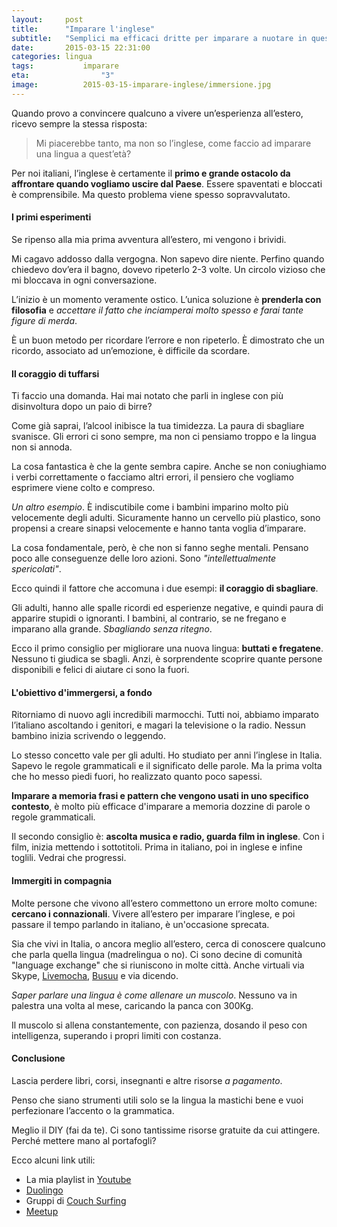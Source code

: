 ```yaml
---
layout:     post
title:      "Imparare l'inglese"
subtitle:   "Semplici ma efficaci dritte per imparare a nuotare in questo mare di idiomi."
date:       2015-03-15 22:31:00
categories: lingua
tags: 			imparare
eta: 				"3"
image: 			2015-03-15-imparare-inglese/immersione.jpg
---
```


Quando provo a convincere qualcuno a vivere un’esperienza all’estero, ricevo sempre la stessa risposta: 

> Mi piacerebbe tanto, ma non so l’inglese, come faccio ad imparare una lingua a quest’età?

Per noi italiani, l’inglese è certamente il **primo e grande ostacolo da affrontare quando vogliamo uscire dal Paese**. Essere spaventati e bloccati è comprensibile. Ma questo problema viene spesso sopravvalutato.

#### I primi esperimenti
Se ripenso alla mia prima avventura all’estero, mi vengono i brividi.

Mi cagavo addosso dalla vergogna. Non sapevo dire niente. Perfino quando chiedevo dov’era il bagno, dovevo ripeterlo 2-3 volte. Un circolo vizioso che mi bloccava in ogni conversazione.

L’inizio è un momento veramente ostico. L’unica soluzione è **prenderla con filosofia** e *accettare il fatto che inciamperai molto spesso e farai tante figure di merda*.

È un buon metodo per ricordare l’errore e non ripeterlo. È dimostrato che un ricordo, associato ad un’emozione, è difficile da scordare.

#### Il coraggio di tuffarsi
Ti faccio una domanda. Hai mai notato che parli in inglese con più disinvoltura dopo un paio di birre?

Come già saprai, l’alcool inibisce la tua timidezza. La paura di sbagliare svanisce.
Gli errori ci sono sempre, ma non ci pensiamo troppo e la lingua non si annoda.

La cosa fantastica è che la gente sembra capire. Anche se non coniughiamo i verbi correttamente o facciamo altri errori, il pensiero che vogliamo esprimere viene colto e compreso.

_Un altro esempio_. È indiscutibile come i bambini imparino molto più velocemente degli adulti. Sicuramente hanno un cervello più plastico, sono propensi a creare sinapsi velocemente e hanno tanta voglia d’imparare. 

La cosa fondamentale, però, è che non si fanno seghe mentali. Pensano poco alle conseguenze delle loro azioni. Sono _"intellettualmente spericolati"_.

Ecco quindi il fattore che accomuna i due esempi: **il coraggio di sbagliare**. 

Gli adulti, hanno alle spalle ricordi ed esperienze negative, e quindi paura di apparire stupidi o ignoranti. I bambini, al contrario, se ne fregano e imparano alla grande. _Sbagliando senza ritegno_.

Ecco il primo consiglio per migliorare una nuova lingua: **buttati e fregatene**. Nessuno ti giudica se sbagli. Anzi, è sorprendente scoprire quante persone disponibili e felici di aiutare ci sono la fuori.

#### L'obiettivo d'immergersi, a fondo
Ritorniamo di nuovo agli incredibili marmocchi. Tutti noi, abbiamo imparato l’italiano ascoltando i genitori, e magari la televisione o la radio. Nessun bambino inizia scrivendo o leggendo.

Lo stesso concetto vale per gli adulti. Ho studiato per anni l’inglese in Italia. Sapevo le regole grammaticali e il significato delle parole. Ma la prima volta che ho messo piedi fuori, ho realizzato quanto poco sapessi.

**Imparare a memoria frasi e pattern che vengono usati in uno specifico contesto**, è molto più efficace d'imparare a memoria dozzine di parole o regole grammaticali. 

Il secondo consiglio è: **ascolta musica e radio, guarda film in inglese**. 
Con i film, inizia mettendo i sottotitoli. Prima in italiano, poi in inglese e infine toglili. Vedrai che progressi.

#### Immergiti in compagnia

Molte persone che vivono all’estero commettono un errore molto comune: **cercano i connazionali**. Vivere all’estero per imparare l’inglese, e poi passare il tempo parlando in italiano, è un'occasione sprecata.

Sia che vivi in Italia, o ancora meglio all’estero, cerca di conoscere qualcuno che parla quella lingua (madrelingua o no). 
Ci sono decine di comunità "language exchange" che si riuniscono in molte città. Anche virtuali via Skype, [Livemocha](http://livemocha.com/), [Busuu](https://www.busuu.com/) e via dicendo.

_Saper parlare una lingua è come allenare un muscolo_. Nessuno va in palestra una volta al mese, caricando la panca con 300Kg.

Il muscolo si allena constantemente, con pazienza, dosando il peso con intelligenza, superando i propri limiti con costanza.
 

#### Conclusione
Lascia perdere libri, corsi, insegnanti e altre risorse _a pagamento_. 

Penso che siano strumenti utili solo se la lingua la mastichi bene e vuoi perfezionare l’accento o la grammatica. 

Meglio il DIY (fai da te).
Ci sono tantissime risorse gratuite da cui attingere. Perché mettere mano al portafogli?

Ecco alcuni link utili:

- La mia playlist in [Youtube](https://www.youtube.com/playlist?list=PL4H26tTD2jVNzFkbWIhMNdy0h6P5u_GFm)
- [Duolingo](https://www.duolingo.com)
- Gruppi di [Couch Surfing](https://www.couchsurfing.com)
- [Meetup](http://www.meetup.com)



